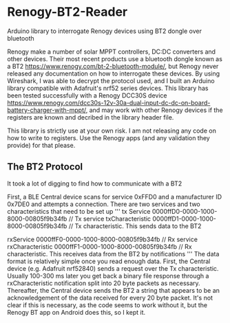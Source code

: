 # Renogy-BT2-Reader
Arduino library to interrogate Renogy devices using BT2 dongle over bluetooth

Renogy make a number of solar MPPT controllers, DC:DC converters and other devices.   Their most recent products use a bluetooth dongle known as a BT2 https://www.renogy.com/bt-2-bluetooth-module/, but Renogy never released any documentation on how to interrogate these devices.  By using Wireshark, I was able to decrypt the protocol used, and I built an Arduino library compatible with Adafruit's nrf52 series devices.  This library has been tested successfully with a Renogy DCC30S device https://www.renogy.com/dcc30s-12v-30a-dual-input-dc-dc-on-board-battery-charger-with-mppt/, and may work with other Renogy devices if the registers are known and decribed in the library header file.

This library is strictly use at your own risk.  I am not releasing any code on how to write to registers.  Use the Renogy apps (and any validation they provide) for that please.





## The BT2 Protocol
It took a lot of digging to find how to communicate with a BT2

First, a BLE Central device scans for service 0xFFD0 and a manufacturer ID 0x7DE0 and attempts a connection.   There are two services and two characteristics that need to be set up
'''
tx Service       0000ffD0-0000-1000-8000-00805f9b34fb     // Tx service
txCharacteristic 0000ffD1-0000-1000-8000-00805f9b34fb    	// Tx characteristic.  This sends data to the BT2

rxService        0000ffF0-0000-1000-8000-00805f9b34fb     // Rx service
rxCharacteristic 0000ffF1-0000-1000-8000-00805f9b34fb     // Rx characteristic.  This receives data from the BT2 by notifications
'''
The data format is relatively simple once you read enough data.  First, the Central device (e.g. Adafruit nrf52840) sends a request over the Tx characteristic.   Usually 100-300 ms later you get back a binary file response through a rxCharacteristic notification split into 20 byte packets as necessary.  Thereafter, the Central device sends the BT2 a string that appears to be an acknowledgement of the data received for every 20 byte packet.  It's not clear if this is necessary, as the code seems to work without it, but the Renogy BT app on Android does this, so I kept it.






